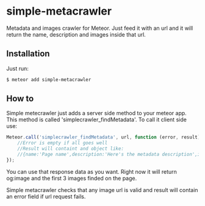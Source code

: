 # simple-metacrawler

Metadata and images crawler for Meteor. Just feed it with an url and it will return the name, description and images inside that url.

##  Installation

Just run:

``` sh
$ meteor add simple-metacrawler
```

##  How to

Simple metecrawler just adds a server side method to your meteor app. This method is called 'simplecrawler_findMetadata'. To call it client side use:

``` javascript
Meteor.call('simplecrawler_findMetadata', url, function (error, result) {
	//Error is empty if all goes well
	//Result will containt and object like:
	//{name:'Page name',description:'Here's the metadata description',images:['img url 1','img url 2']}
});
```

You can use that response data as you want. Right now it will return og:image and the first 3 images finded on the page.

Simple metacrawler checks that any image url is valid and result will contain an error field if url request fails.
